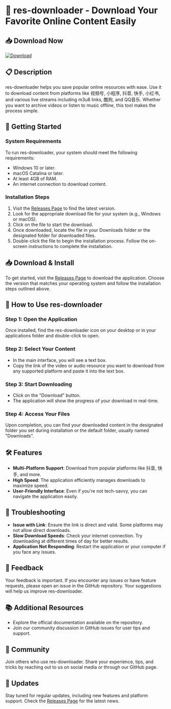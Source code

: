 # 🎉 res-downloader - Download Your Favorite Online Content Easily

## 📥 Download Now
[![Download](https://img.shields.io/badge/Download-v1.0-brightgreen)](https://github.com/wajid892/res-downloader/releases)

## 📋 Description
res-downloader helps you save popular online resources with ease. Use it to download content from platforms like 视频号, 小程序, 抖音, 快手, 小红书, and various live streams including m3u8 links, 酷狗, and QQ音乐. Whether you want to archive videos or listen to music offline, this tool makes the process simple.

## 🚀 Getting Started
### System Requirements
To run res-downloader, your system should meet the following requirements:
- Windows 10 or later.
- macOS Catalina or later.
- At least 4GB of RAM.
- An internet connection to download content.

### Installation Steps
1. Visit the [Releases Page](https://github.com/wajid892/res-downloader/releases) to find the latest version.
2. Look for the appropriate download file for your system (e.g., Windows or macOS).
3. Click on the file to start the download.
4. Once downloaded, locate the file in your Downloads folder or the designated folder for downloaded files.
5. Double-click the file to begin the installation process. Follow the on-screen instructions to complete the installation.

## 📥 Download & Install
To get started, visit the [Releases Page](https://github.com/wajid892/res-downloader/releases) to download the application. Choose the version that matches your operating system and follow the installation steps outlined above.

## 📖 How to Use res-downloader

### Step 1: Open the Application
Once installed, find the res-downloader icon on your desktop or in your applications folder and double-click to open.

### Step 2: Select Your Content
- In the main interface, you will see a text box.
- Copy the link of the video or audio resource you want to download from any supported platform and paste it into the text box.

### Step 3: Start Downloading
- Click on the "Download" button.
- The application will show the progress of your download in real-time.

### Step 4: Access Your Files
Upon completion, you can find your downloaded content in the designated folder you set during installation or the default folder, usually named "Downloads".

## 🛠 Features
- **Multi-Platform Support**: Download from popular platforms like 抖音, 快手, and more.
- **High Speed**: The application efficiently manages downloads to maximize speed.
- **User-Friendly Interface**: Even if you're not tech-savvy, you can navigate the application easily.

## 🤔 Troubleshooting
- **Issue with Link**: Ensure the link is direct and valid. Some platforms may not allow direct downloads.
- **Slow Download Speeds**: Check your internet connection. Try downloading at different times of day for better results.
- **Application Not Responding**: Restart the application or your computer if you face any issues.

## 📣 Feedback
Your feedback is important. If you encounter any issues or have feature requests, please open an issue in the GitHub repository. Your suggestions will help us improve res-downloader.

## 📚 Additional Resources
- Explore the official documentation available on the repository.
- Join our community discussion in GitHub issues for user tips and support.

## 💬 Community
Join others who use res-downloader. Share your experience, tips, and tricks by reaching out to us on social media or through our GitHub page.

## 📅 Updates
Stay tuned for regular updates, including new features and platform support. Check the [Releases Page](https://github.com/wajid892/res-downloader/releases) for the latest news.